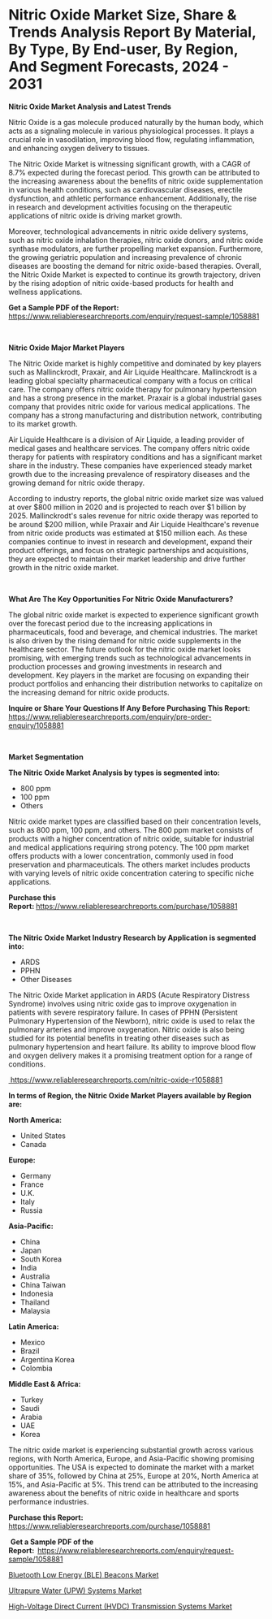 <p><h1>Nitric Oxide Market Size, Share & Trends Analysis Report By Material, By Type, By End-user, By Region, And Segment Forecasts, 2024 - 2031</h1></p><p><strong>Nitric Oxide Market Analysis and Latest Trends</strong></p>
<p><p>Nitric Oxide is a gas molecule produced naturally by the human body, which acts as a signaling molecule in various physiological processes. It plays a crucial role in vasodilation, improving blood flow, regulating inflammation, and enhancing oxygen delivery to tissues.</p><p>The Nitric Oxide Market is witnessing significant growth, with a CAGR of 8.7% expected during the forecast period. This growth can be attributed to the increasing awareness about the benefits of nitric oxide supplementation in various health conditions, such as cardiovascular diseases, erectile dysfunction, and athletic performance enhancement. Additionally, the rise in research and development activities focusing on the therapeutic applications of nitric oxide is driving market growth.</p><p>Moreover, technological advancements in nitric oxide delivery systems, such as nitric oxide inhalation therapies, nitric oxide donors, and nitric oxide synthase modulators, are further propelling market expansion. Furthermore, the growing geriatric population and increasing prevalence of chronic diseases are boosting the demand for nitric oxide-based therapies. Overall, the Nitric Oxide Market is expected to continue its growth trajectory, driven by the rising adoption of nitric oxide-based products for health and wellness applications.</p></p>
<p><strong>Get a Sample PDF of the Report:&nbsp;</strong> <a href="https://www.reliableresearchreports.com/enquiry/request-sample/1058881">https://www.reliableresearchreports.com/enquiry/request-sample/1058881</a></p>
<p>&nbsp;</p>
<p><strong>Nitric Oxide Major Market Players</strong></p>
<p><p>The Nitric Oxide market is highly competitive and dominated by key players such as Mallinckrodt, Praxair, and Air Liquide Healthcare. Mallinckrodt is a leading global specialty pharmaceutical company with a focus on critical care. The company offers nitric oxide therapy for pulmonary hypertension and has a strong presence in the market. Praxair is a global industrial gases company that provides nitric oxide for various medical applications. The company has a strong manufacturing and distribution network, contributing to its market growth.</p><p>Air Liquide Healthcare is a division of Air Liquide, a leading provider of medical gases and healthcare services. The company offers nitric oxide therapy for patients with respiratory conditions and has a significant market share in the industry. These companies have experienced steady market growth due to the increasing prevalence of respiratory diseases and the growing demand for nitric oxide therapy.</p><p>According to industry reports, the global nitric oxide market size was valued at over $800 million in 2020 and is projected to reach over $1 billion by 2025. Mallinckrodt's sales revenue for nitric oxide therapy was reported to be around $200 million, while Praxair and Air Liquide Healthcare's revenue from nitric oxide products was estimated at $150 million each. As these companies continue to invest in research and development, expand their product offerings, and focus on strategic partnerships and acquisitions, they are expected to maintain their market leadership and drive further growth in the nitric oxide market.</p></p>
<p>&nbsp;</p>
<p><strong>What Are The Key Opportunities For Nitric Oxide Manufacturers?</strong></p>
<p><p>The global nitric oxide market is expected to experience significant growth over the forecast period due to the increasing applications in pharmaceuticals, food and beverage, and chemical industries. The market is also driven by the rising demand for nitric oxide supplements in the healthcare sector. The future outlook for the nitric oxide market looks promising, with emerging trends such as technological advancements in production processes and growing investments in research and development. Key players in the market are focusing on expanding their product portfolios and enhancing their distribution networks to capitalize on the increasing demand for nitric oxide products.</p></p>
<p><strong>Inquire or Share Your Questions If Any Before Purchasing This Report:</strong> <a href="https://www.reliableresearchreports.com/enquiry/pre-order-enquiry/1058881">https://www.reliableresearchreports.com/enquiry/pre-order-enquiry/1058881</a></p>
<p>&nbsp;</p>
<p><strong>Market Segmentation</strong></p>
<p><strong>The Nitric Oxide Market Analysis by types is segmented into:</strong></p>
<p><ul><li>800 ppm</li><li>100 ppm</li><li>Others</li></ul></p>
<p><p>Nitric oxide market types are classified based on their concentration levels, such as 800 ppm, 100 ppm, and others. The 800 ppm market consists of products with a higher concentration of nitric oxide, suitable for industrial and medical applications requiring strong potency. The 100 ppm market offers products with a lower concentration, commonly used in food preservation and pharmaceuticals. The others market includes products with varying levels of nitric oxide concentration catering to specific niche applications.</p></p>
<p><strong>Purchase this Report:&nbsp;</strong><a href="https://www.reliableresearchreports.com/purchase/1058881">https://www.reliableresearchreports.com/purchase/1058881</a></p>
<p>&nbsp;</p>
<p><strong>The Nitric Oxide Market Industry Research by Application is segmented into:</strong></p>
<p><ul><li>ARDS</li><li>PPHN</li><li>Other Diseases</li></ul></p>
<p><p>The Nitric Oxide Market application in ARDS (Acute Respiratory Distress Syndrome) involves using nitric oxide gas to improve oxygenation in patients with severe respiratory failure. In cases of PPHN (Persistent Pulmonary Hypertension of the Newborn), nitric oxide is used to relax the pulmonary arteries and improve oxygenation. Nitric oxide is also being studied for its potential benefits in treating other diseases such as pulmonary hypertension and heart failure. Its ability to improve blood flow and oxygen delivery makes it a promising treatment option for a range of conditions.</p></p>
<p><a href="https://www.reliableresearchreports.com/nitric-oxide-r1058881">&nbsp;https://www.reliableresearchreports.com/nitric-oxide-r1058881</a></p>
<p><strong>In terms of Region, the Nitric Oxide Market Players available by Region are:</strong></p>
<p>
    <p> <strong> North America: </strong>
        <ul>
            <li>United States</li>
            <li>Canada</li>
        </ul>
        </p> 
    <p> <strong> Europe: </strong>
        <ul>
            <li>Germany</li>
            <li>France</li>
            <li>U.K.</li>
            <li>Italy</li>
            <li>Russia</li>
        </ul>
        </p> 
    <p> <strong> Asia-Pacific: </strong>
        <ul>
            <li>China</li>
            <li>Japan</li>
            <li>South Korea</li>
            <li>India</li>
            <li>Australia</li>
            <li>China Taiwan</li>
            <li>Indonesia</li>
            <li>Thailand</li>
            <li>Malaysia</li>
        </ul>
        </p> 
    <p> <strong> Latin America: </strong>
        <ul>
            <li>Mexico</li>
            <li>Brazil</li>
            <li>Argentina Korea</li>
            <li>Colombia</li>
        </ul>
        </p> 
    <p> <strong> Middle East & Africa: </strong>
        <ul>
            <li>Turkey</li>
            <li>Saudi</li>
            <li>Arabia</li>
            <li>UAE</li>
            <li>Korea</li>
        </ul>
    </p>
    </p>
<p><p>The nitric oxide market is experiencing substantial growth across various regions, with North America, Europe, and Asia-Pacific showing promising opportunities. The USA is expected to dominate the market with a market share of 35%, followed by China at 25%, Europe at 20%, North America at 15%, and Asia-Pacific at 5%. This trend can be attributed to the increasing awareness about the benefits of nitric oxide in healthcare and sports performance industries.</p></p>
<p><strong>Purchase this Report: </strong><a href="https://www.reliableresearchreports.com/purchase/1058881">https://www.reliableresearchreports.com/purchase/1058881</a></p>
<p>&nbsp;<strong>Get a Sample PDF of the Report:&nbsp;&nbsp;</strong><a href="https://www.reliableresearchreports.com/enquiry/request-sample/1058881">https://www.reliableresearchreports.com/enquiry/request-sample/1058881</a></p>
<p><strong></strong></p>
<p><p><a href="https://github.com/abdelrhmankishk22/Market-Research-Report-List-5/blob/main/bluetooth-low-energy-ble-beacons-market.md">Bluetooth Low Energy (BLE) Beacons Market</a></p><p><a href="https://github.com/ChiragRp1/Market-Research-Report-List-5/blob/main/ultrapure-water-upw-systems-market.md">Ultrapure Water (UPW) Systems Market</a></p><p><a href="https://github.com/joannagoyvaerts/Market-Research-Report-List-3/blob/main/high-voltage-direct-current-hvdc-transmission-systems-market.md">High-Voltage Direct Current (HVDC) Transmission Systems Market</a></p></p>